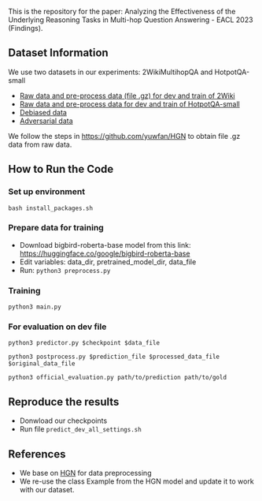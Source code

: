 This is the repository for the paper: Analyzing the Effectiveness of the Underlying Reasoning Tasks in
Multi-hop Question Answering - EACL 2023 (Findings).


## Dataset Information
We use two datasets in our experiments: 2WikiMultihopQA and HotpotQA-small
- [Raw data and pre-process data (file .gz) for dev and train of 2Wiki]()
- [Raw data and pre-process data for dev and train of HotpotQA-small]()
- [Debiased data]()
- [Adversarial data]()

We follow the steps in https://github.com/yuwfan/HGN to obtain file .gz data from raw data.


## How to Run the Code

### Set up environment
``` bash install_packages.sh ```


### Prepare data for training
- Download bigbird-roberta-base model from this link: https://huggingface.co/google/bigbird-roberta-base
- Edit variables: data_dir, pretrained_model_dir, data_file
- Run: 
``` python3 preprocess.py ```


### Training 
``` python3 main.py ```


### For evaluation on dev file
``` python3 predictor.py $checkpoint $data_file ```

``` python3 postprocess.py $prediction_file $processed_data_file $original_data_file ```

``` python3 official_evaluation.py path/to/prediction path/to/gold ```


## Reproduce the results
- Donwload our checkpoints
- Run file ``` predict_dev_all_settings.sh ```

## References
- We base on [HGN](https://github.com/yuwfan/HGN) for data preprocessing
- We re-use the class Example from the HGN model and update it to work with our dataset.
